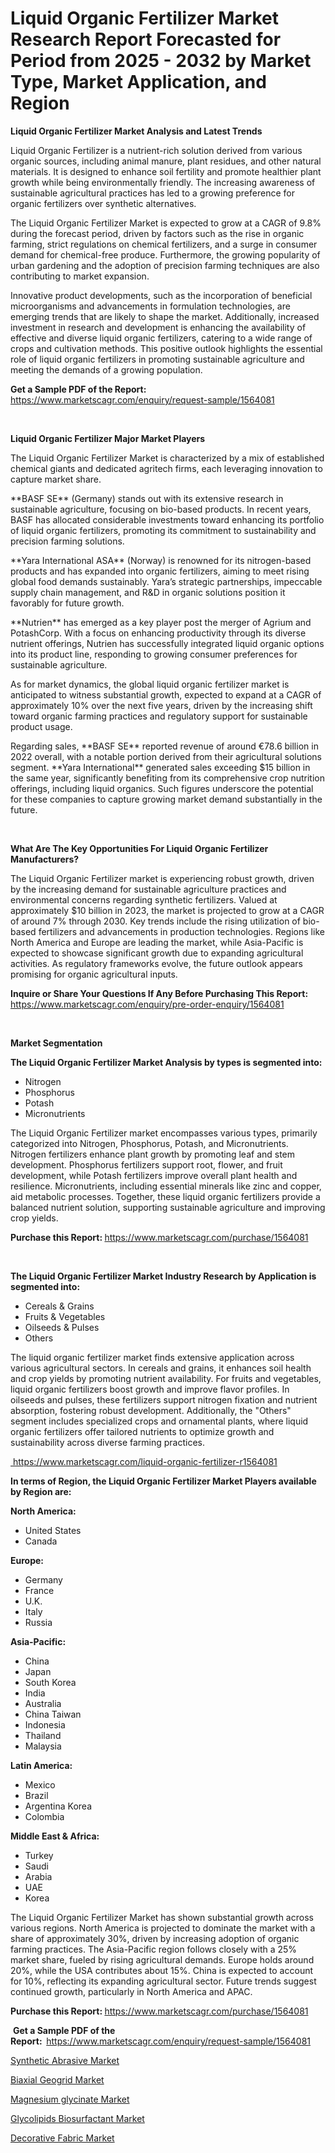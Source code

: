 <p><h1>Liquid Organic Fertilizer Market Research Report Forecasted for Period from 2025 -  2032 by Market Type, Market Application, and Region</h1></p><p><strong>Liquid Organic Fertilizer Market Analysis and Latest Trends</strong></p>
<p><p>Liquid Organic Fertilizer is a nutrient-rich solution derived from various organic sources, including animal manure, plant residues, and other natural materials. It is designed to enhance soil fertility and promote healthier plant growth while being environmentally friendly. The increasing awareness of sustainable agricultural practices has led to a growing preference for organic fertilizers over synthetic alternatives.</p><p>The Liquid Organic Fertilizer Market is expected to grow at a CAGR of 9.8% during the forecast period, driven by factors such as the rise in organic farming, strict regulations on chemical fertilizers, and a surge in consumer demand for chemical-free produce. Furthermore, the growing popularity of urban gardening and the adoption of precision farming techniques are also contributing to market expansion. </p><p>Innovative product developments, such as the incorporation of beneficial microorganisms and advancements in formulation technologies, are emerging trends that are likely to shape the market. Additionally, increased investment in research and development is enhancing the availability of effective and diverse liquid organic fertilizers, catering to a wide range of crops and cultivation methods. This positive outlook highlights the essential role of liquid organic fertilizers in promoting sustainable agriculture and meeting the demands of a growing population.</p></p>
<p><strong>Get a Sample PDF of the Report:&nbsp;</strong> <a href="https://www.marketscagr.com/enquiry/request-sample/1564081?utm_campaign=1944&utm_medium=2&utm_source=Github&utm_content=ia&utm_term=31032025&utm_id=liquid-organic-fertilizer">https://www.marketscagr.com/enquiry/request-sample/1564081</a></p>
<p>&nbsp;</p>
<p><strong>Liquid Organic Fertilizer Major Market Players</strong></p>
<p><p>The Liquid Organic Fertilizer Market is characterized by a mix of established chemical giants and dedicated agritech firms, each leveraging innovation to capture market share. </p><p>**BASF SE** (Germany) stands out with its extensive research in sustainable agriculture, focusing on bio-based products. In recent years, BASF has allocated considerable investments toward enhancing its portfolio of liquid organic fertilizers, promoting its commitment to sustainability and precision farming solutions.</p><p>**Yara International ASA** (Norway) is renowned for its nitrogen-based products and has expanded into organic fertilizers, aiming to meet rising global food demands sustainably. Yara’s strategic partnerships, impeccable supply chain management, and R&D in organic solutions position it favorably for future growth.</p><p>**Nutrien** has emerged as a key player post the merger of Agrium and PotashCorp. With a focus on enhancing productivity through its diverse nutrient offerings, Nutrien has successfully integrated liquid organic options into its product line, responding to growing consumer preferences for sustainable agriculture.</p><p>As for market dynamics, the global liquid organic fertilizer market is anticipated to witness substantial growth, expected to expand at a CAGR of approximately 10% over the next five years, driven by the increasing shift toward organic farming practices and regulatory support for sustainable product usage.</p><p>Regarding sales, **BASF SE** reported revenue of around €78.6 billion in 2022 overall, with a notable portion derived from their agricultural solutions segment. **Yara International** generated sales exceeding $15 billion in the same year, significantly benefiting from its comprehensive crop nutrition offerings, including liquid organics. Such figures underscore the potential for these companies to capture growing market demand substantially in the future.</p></p>
<p>&nbsp;</p>
<p><strong>What Are The Key Opportunities For Liquid Organic Fertilizer Manufacturers?</strong></p>
<p><p>The Liquid Organic Fertilizer market is experiencing robust growth, driven by the increasing demand for sustainable agriculture practices and environmental concerns regarding synthetic fertilizers. Valued at approximately $10 billion in 2023, the market is projected to grow at a CAGR of around 7% through 2030. Key trends include the rising utilization of bio-based fertilizers and advancements in production technologies. Regions like North America and Europe are leading the market, while Asia-Pacific is expected to showcase significant growth due to expanding agricultural activities. As regulatory frameworks evolve, the future outlook appears promising for organic agricultural inputs.</p></p>
<p><strong>Inquire or Share Your Questions If Any Before Purchasing This Report:</strong> <a href="https://www.marketscagr.com/enquiry/pre-order-enquiry/1564081?utm_campaign=1944&utm_medium=2&utm_source=Github&utm_content=ia&utm_term=31032025&utm_id=liquid-organic-fertilizer">https://www.marketscagr.com/enquiry/pre-order-enquiry/1564081</a></p>
<p>&nbsp;</p>
<p><strong>Market Segmentation</strong></p>
<p><strong>The Liquid Organic Fertilizer Market Analysis by types is segmented into:</strong></p>
<p><ul><li>Nitrogen</li><li>Phosphorus</li><li>Potash</li><li>Micronutrients</li></ul></p>
<p><p>The Liquid Organic Fertilizer market encompasses various types, primarily categorized into Nitrogen, Phosphorus, Potash, and Micronutrients. Nitrogen fertilizers enhance plant growth by promoting leaf and stem development. Phosphorus fertilizers support root, flower, and fruit development, while Potash fertilizers improve overall plant health and resilience. Micronutrients, including essential minerals like zinc and copper, aid metabolic processes. Together, these liquid organic fertilizers provide a balanced nutrient solution, supporting sustainable agriculture and improving crop yields.</p></p>
<p><strong>Purchase this Report:&nbsp;</strong><a href="https://www.marketscagr.com/purchase/1564081?utm_campaign=1944&utm_medium=2&utm_source=Github&utm_content=ia&utm_term=31032025&utm_id=liquid-organic-fertilizer">https://www.marketscagr.com/purchase/1564081</a></p>
<p>&nbsp;</p>
<p><strong>The Liquid Organic Fertilizer Market Industry Research by Application is segmented into:</strong></p>
<p><ul><li>Cereals & Grains</li><li>Fruits & Vegetables</li><li>Oilseeds & Pulses</li><li>Others</li></ul></p>
<p><p>The liquid organic fertilizer market finds extensive application across various agricultural sectors. In cereals and grains, it enhances soil health and crop yields by promoting nutrient availability. For fruits and vegetables, liquid organic fertilizers boost growth and improve flavor profiles. In oilseeds and pulses, these fertilizers support nitrogen fixation and nutrient absorption, fostering robust development. Additionally, the "Others" segment includes specialized crops and ornamental plants, where liquid organic fertilizers offer tailored nutrients to optimize growth and sustainability across diverse farming practices.</p></p>
<p><a href="https://www.marketscagr.com/liquid-organic-fertilizer-r1564081?utm_campaign=1944&utm_medium=2&utm_source=Github&utm_content=ia&utm_term=31032025&utm_id=liquid-organic-fertilizer">&nbsp;https://www.marketscagr.com/liquid-organic-fertilizer-r1564081</a></p>
<p><strong>In terms of Region, the Liquid Organic Fertilizer Market Players available by Region are:</strong></p>
<p>
    <p> <strong> North America: </strong>
        <ul>
            <li>United States</li>
            <li>Canada</li>
        </ul>
        </p> 
    <p> <strong> Europe: </strong>
        <ul>
            <li>Germany</li>
            <li>France</li>
            <li>U.K.</li>
            <li>Italy</li>
            <li>Russia</li>
        </ul>
        </p> 
    <p> <strong> Asia-Pacific: </strong>
        <ul>
            <li>China</li>
            <li>Japan</li>
            <li>South Korea</li>
            <li>India</li>
            <li>Australia</li>
            <li>China Taiwan</li>
            <li>Indonesia</li>
            <li>Thailand</li>
            <li>Malaysia</li>
        </ul>
        </p> 
    <p> <strong> Latin America: </strong>
        <ul>
            <li>Mexico</li>
            <li>Brazil</li>
            <li>Argentina Korea</li>
            <li>Colombia</li>
        </ul>
        </p> 
    <p> <strong> Middle East & Africa: </strong>
        <ul>
            <li>Turkey</li>
            <li>Saudi</li>
            <li>Arabia</li>
            <li>UAE</li>
            <li>Korea</li>
        </ul>
    </p>
    </p>
<p><p>The Liquid Organic Fertilizer Market has shown substantial growth across various regions. North America is projected to dominate the market with a share of approximately 30%, driven by increasing adoption of organic farming practices. The Asia-Pacific region follows closely with a 25% market share, fueled by rising agricultural demands. Europe holds around 20%, while the USA contributes about 15%. China is expected to account for 10%, reflecting its expanding agricultural sector. Future trends suggest continued growth, particularly in North America and APAC.</p></p>
<p><strong>Purchase this Report: </strong><a href="https://www.marketscagr.com/purchase/1564081?utm_campaign=1944&utm_medium=2&utm_source=Github&utm_content=ia&utm_term=31032025&utm_id=liquid-organic-fertilizer">https://www.marketscagr.com/purchase/1564081</a></p>
<p>&nbsp;<strong>Get a Sample PDF of the Report:&nbsp;&nbsp;</strong><a href="https://www.marketscagr.com/enquiry/request-sample/1564081?utm_campaign=1944&utm_medium=2&utm_source=Github&utm_content=ia&utm_term=31032025&utm_id=liquid-organic-fertilizer">https://www.marketscagr.com/enquiry/request-sample/1564081</a></p>
<p><strong></strong></p>
<p><p><a href="https://github.com/darouthiamnl/Market-Research-Report-List-1/blob/main/synthetic-abrasive-market.md?utm_campaign=1944&utm_medium=2&utm_source=Github&utm_content=ia&utm_term=31032025&utm_id=liquid-organic-fertilizer">Synthetic Abrasive Market</a></p><p><a href="https://github.com/Chiragrp22/Market-Research-Report-List-7/blob/main/biaxial-geogrid-market.md?utm_campaign=1944&utm_medium=2&utm_source=Github&utm_content=ia&utm_term=31032025&utm_id=liquid-organic-fertilizer">Biaxial Geogrid Market</a></p><p><a href="https://github.com/kreilkoffas4/Market-Research-Report-List-1/blob/main/magnesium-glycinate-market.md?utm_campaign=1944&utm_medium=2&utm_source=Github&utm_content=ia&utm_term=31032025&utm_id=liquid-organic-fertilizer">Magnesium glycinate Market</a></p><p><a href="https://github.com/poskaturovtl/Market-Research-Report-List-1/blob/main/glycolipids-biosurfactant-market.md?utm_campaign=1944&utm_medium=2&utm_source=Github&utm_content=ia&utm_term=31032025&utm_id=liquid-organic-fertilizer">Glycolipids Biosurfactant Market</a></p><p><a href="https://github.com/duerknikko44/Market-Research-Report-List-1/blob/main/decorative-fabric-market.md?utm_campaign=1944&utm_medium=2&utm_source=Github&utm_content=ia&utm_term=31032025&utm_id=liquid-organic-fertilizer">Decorative Fabric Market</a></p></p>